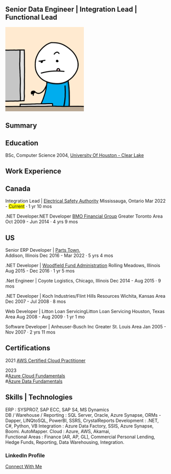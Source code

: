 ## Senior Data Engineer | Integration Lead | Functional Lead
![Jaffery](/assets/img/measureoncecuttwice.png)

## Summary

## Education 

BSc, Computer Science 2004, 
[University Of Houston - Clear Lake](https://www.uhcl.edu/)

## Work Experience

## Canada

Integration Lead | [Electrical Safety Authority](https://esasafe.com/)
Mississauga, Ontario
Mar 2022 - <span style="background-color: #FFFF00">Current</span> · 1 yr 10 mos

.NET Developer.NET Developer
[BMO Financial Group](https://www.bmo.com)
Greater Toronto Area
Oct 2009 - Jun 2014 · 4 yrs 9 mos


## US

Senior ERP Developer | [Parts Town](https://www.partstown.com),  
Addison, Illinois
Dec 2016 - Mar 2022 · 5 yrs 4 mos

.NET Developer | [Woodfield Fund Administration](https://www.linkedin.com/company/woodfield-fund-administration-llc/) 
Rolling Meadows, Illinois
Aug 2015 - Dec 2016 · 1 yr 5 mos

.Net Engineer | Coyote Logistics, 
Chicago, Illinois
Dec 2014 - Aug 2015 · 9 mos

.NET Developer | Koch Industries/Flint Hills Resources
Wichita, Kansas Area
Dec 2007 - Jul 2008 · 8 mos

Web Developer | Litton Loan ServicingLitton Loan Servicing
Houston, Texas Area
Aug 2008 - Aug 2009 · 1 yr 1 mo

Software Developer | Anheuser-Busch Inc
Greater St. Louis Area
Jan 2005 - Nov 2007 · 2 yrs 11 mos






## Certifications

2021
[AWS Certified Cloud Practitioner](https://www.credly.com/badges/f0a6ac0b-a90f-46e3-8fe5-2030c56ff1b6/public_url) 

2023 \
#[Azure Cloud Fundamentals](https://learn.microsoft.com/api/credentials/share/en-us/MohammadJaffery/52BE4EE887DDB2E3?sharingId=82982689EA7A035E) \
#[Azure Data Fundamentals](https://learn.microsoft.com/api/credentials/share/en-us/MohammadJaffery/FB8AEFB98B39C9B2?sharingId=82982689EA7A035E)

## Skills | Technologies

ERP : SYSPRO7, SAP ECC, SAP S4, MS Dynamics \
DB / Warehouse / Reporting : SQL Server, Oracle, Azure Synapse, ORMs - Dapper, LINQtoSQL, PowerBI, SSRS, CrystalReports
Development : .NET, C#, Python, VB 
Integration : Azure Data Factory, SSIS, Azure Synapse, Boomi. AutoMapper.
Cloud : Azure, AWS, Akamai, \
Functional Areas : Finance [AR, AP, GL], Commercial Personal Lending, Hedge Funds, Reporting, Data Warehousing, Integration. 

### LinkedIn Profile
[Connect With Me](http://www.linkedin.com/in/jafferymm)


